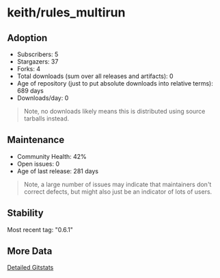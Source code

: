 # keith/rules_multirun

## Adoption

- Subscribers: 5
- Stargazers: 37
- Forks: 4
- Total downloads (sum over all releases and artifacts): 0
- Age of repository (just to put absolute downloads into relative terms): 689 days
- Downloads/day: 0

> Note, no downloads likely means this is distributed using source tarballs instead.

## Maintenance

- Community Health: 42%
- Open issues: 0
- Age of last release: 281 days

> Note, a large number of issues may indicate that maintainers don't correct defects, but might also
> just be an indicator of lots of users.

## Stability

Most recent tag: "0.6.1"

## More Data

[Detailed Gitstats](/bazel-catalog/gitstats/keith/rules_multirun)

